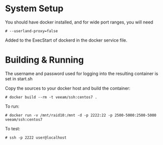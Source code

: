# System Setup
You should have docker installed, and for wide port ranges, you will need

	# --userland-proxy=false

Added to the ExecStart of dockerd in the docker service file.

# Building & Running

The username and password used for logging into the resulting container is set in start.sh

Copy the sources to your docker host and build the container:

	# docker build --rm -t veeam/ssh:centos7 .

To run:

	# docker run -v /mnt/raid10:/mnt -d -p 2222:22 -p 2500-5000:2500-5000 veeam/ssh:centos7

To test:

	# ssh -p 2222 user@localhost

